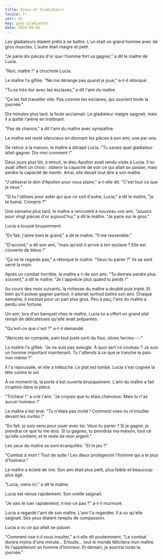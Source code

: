 ```yaml
---
title: Dieux et Gladiateurs
locale: fr
cefr: b2
key: gods-gladiators
date: 2024-09-08
---
```


Les gladiateurs étaient prêts à se battre. L'un était un grand homme avec de gros muscles. L'autre était maigre et petit.

"Je parie dix pièces d'or que l'homme fort va gagner," a dit le maître de Lucia.

"Non, maître !" a chuchoté Lucia.

Le maître l'a giflée. "Ne me dérange pas quand je joue," a-t-il rétorqué.

"Tu es très dur avec tes esclaves," a dit l'ami du maître.

"Ça les fait travailler vite. Pas comme tes esclaves, qui sourient toute la journée."

Dix minutes plus tard, la foule acclamait. Le gladiateur maigre saignait, mais il a quitté l'arène en trottinant.

"Pas de chance," a dit l'ami du maître avec sympathie.

Le maître est resté silencieux en donnant les pièces à son ami, une par une.

De retour à la maison, le maître a attrapé Lucia. "Tu savais quel gladiateur allait gagner. Dis-moi comment !"

Deux jours plus tôt, à minuit, le dieu Apollon avait rendu visite à Lucia. Il lui avait offert un choix : obtenir la capacité de voir ce qui allait se passer, mais perdre la capacité de mentir. Ainsi, elle devait tout dire à son maître.

"J'utiliserai le don d'Apollon pour vous plaire," a-t-elle dit. "C'est tout ce que je veux."

"Si tu l'utilises pour aider *qui que ce soit* d'autre, Lucia," a dit le maître, "je te tuerai. Compris ?"

Une semaine plus tard, le maître a rencontré à nouveau son ami. "Jouons pour vingt pièces d'or aujourd'hui," a dit le maître. "Je parie sur le gros."

Lucia a toussé bruyamment.

"En fait, j'aime bien le grand," a dit le maître. "Il me ressemble."

"D'accord," a dit son ami, "mais qu'est-il arrivé à ton esclave ? Elle est couverte de bleus !"

"Ça ne te regarde pas," a rétorqué le maître. "Veux-tu parier ?" Ils se sont serré la main.

Après un combat horrible, le maître a ri de son ami. "Tu devrais perdre plus souvent," a dit le maître. "Je t'apprécie plus quand tu perds !"

Au cours des mois suivants, la richesse du maître a doublé puis triplé. Et bien qu'il puisse gagner partout, il adorait surtout battre son ami. Chaque semaine, il insistait pour un pari plus gros. Peu à peu, l'ami du maître a perdu une fortune.

Un soir, lors d'un banquet chez le maître, Lucia lui a offert un grand plat rempli de délicatesses qu'elle avait préparées.

"Qu'est-ce que c'est ?" a-t-il demandé.

"Abricots en compote, pain tout juste sorti du four, olives farcies ---"

Le maître l'a giflée. "Je ne suis pas aveugle. À quoi sert ce couteau ? Je suis un homme important maintenant. Tu t'attends à ce que je tranche le pain moi-même ?"

Il l'a repoussée, et elle a trébuché. Le plat est tombé. Lucia s'est cognée la tête contre le sol.

À ce moment-là, la porte s'est ouverte brusquement. L'ami du maître a fait irruption dans la pièce.

"Tricheur !" a crié l'ami. "Je croyais que tu étais chanceux. Mais tu n'as aucun honneur !"

Le maître s'est levé. "Tu n'étais pas invité ! Comment oses-tu m'insulter devant les invités !"

"En fait, je suis venu pour jouer avec toi. Veux-tu parier ? Si je gagne, je prendrai ce que tu me dois. Si tu gagnes, tu prendras ma maison, tout ce qu'elle contient, et le reste de mon argent."

Les yeux du maître se sont écarquillés. "Et le jeu ?"

"Combat à mort ! Tout de suite ! Les dieux protégeront l'homme qui a le plus d'honneur."

Le maître a éclaté de rire. Son ami était plus petit, plus faible et beaucoup plus âgé.

"Lucia, viens ici," a dit le maître.

Lucia est venue rapidement. Son oreille saignait.

"Je vais le tuer rapidement, n'est-ce pas ?" a-t-il murmuré.

Lucia a regardé l'ami de son maître. L'ami l'a regardée. Il a vu qu'elle saignait. Ses yeux étaient remplis de compassion.

Lucia a vu ce qui allait se passer.

"Comment ose-t-il vous insulter," a-t-elle dit prudemment. "Le combat durera moins d'une minute... Ensuite... tout le monde félicitera mon maître. Ils l'appelleront un homme d'honneur. Et demain, je sourirai toute la journée."